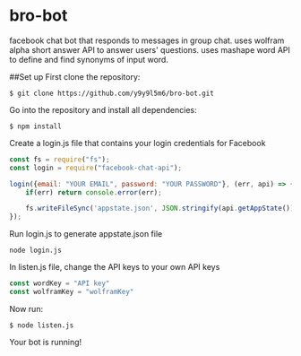 # bro-bot
facebook chat bot that responds to messages in group chat.
uses wolfram alpha short answer API to answer users' questions.
uses mashape word API to define and find synonyms of input word.

##Set up
First clone the repository:
```
$ git clone https://github.com/y9y9l5m6/bro-bot.git
```
Go into the repository and install all dependencies:
```
$ npm install
```
Create a login.js file that contains your login credentials for Facebook
```javascript
const fs = require("fs");
const login = require("facebook-chat-api");

login({email: "YOUR EMAIL", password: "YOUR PASSWORD"}, (err, api) => {
    if(err) return console.error(err);

    fs.writeFileSync('appstate.json', JSON.stringify(api.getAppState()));
});
```
Run login.js to generate appstate.json file
```
node login.js
```
In listen.js file, change the API keys to your own API keys
```javascript
const wordKey = "API key"
const wolframKey = "wolframKey"
```
Now run:
```
$ node listen.js
```
Your bot is running!
